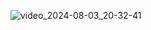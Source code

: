 ![video_2024-08-03_20-32-41](https://github.com/user-attachments/assets/6b9e5947-ab05-451f-8ce4-68e77617742e)
